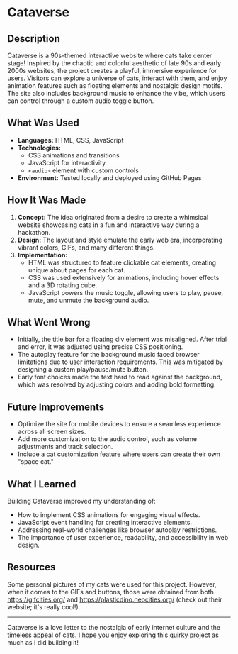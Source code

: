 # Cataverse

## Description
Cataverse is a 90s-themed interactive website where cats take center stage! Inspired by the chaotic and colorful aesthetic of late 90s and early 2000s websites, the project creates a playful, immersive experience for users. Visitors can explore a universe of cats, interact with them, and enjoy animation features such as floating elements and nostalgic design motifs. The site also includes background music to enhance the vibe, which users can control through a custom audio toggle button.

## What Was Used
- **Languages:** HTML, CSS, JavaScript
- **Technologies:** 
  - CSS animations and transitions
  - JavaScript for interactivity
  - `<audio>` element with custom controls
- **Environment:** Tested locally and deployed using GitHub Pages

## How It Was Made
1. **Concept:** The idea originated from a desire to create a whimsical website showcasing cats in a fun and interactive way during a hackathon. 
2. **Design:** The layout and style emulate the early web era, incorporating vibrant colors, GIFs, and many different things. 
3. **Implementation:** 
   - HTML was structured to feature clickable cat elements, creating unique about pages for each cat.
   - CSS was used extensively for animations, including hover effects and a 3D rotating cube.
   - JavaScript powers the music toggle, allowing users to play, pause, mute, and unmute the background audio.

## What Went Wrong
- Initially, the title bar for a floating div element was misaligned. After trial and error, it was adjusted using precise CSS positioning.
- The autoplay feature for the background music faced browser limitations due to user interaction requirements. This was mitigated by designing a custom play/pause/mute button.
- Early font choices made the text hard to read against the background, which was resolved by adjusting colors and adding bold formatting.

## Future Improvements
- Optimize the site for mobile devices to ensure a seamless experience across all screen sizes.
- Add more customization to the audio control, such as volume adjustments and track selection.
- Include a cat customization feature where users can create their own "space cat."

## What I Learned
Building Cataverse improved my understanding of:
- How to implement CSS animations for engaging visual effects.
- JavaScript event handling for creating interactive elements.
- Addressing real-world challenges like browser autoplay restrictions.
- The importance of user experience, readability, and accessibility in web design.

## Resources
Some personal pictures of my cats were used for this project. However, when it comes to the GIFs and buttons, those were obtained from both https://gifcities.org/ and https://plasticdino.neocities.org/ (check out their website; it's really cool!). 
  
---

Cataverse is a love letter to the nostalgia of early internet culture and the timeless appeal of cats. I hope you enjoy exploring this quirky project as much as I did building it!
